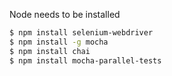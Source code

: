 Node needs to be installed
```sh
$ npm install selenium-webdriver
$ npm install -g mocha
$ npm install chai
$ npm install mocha-parallel-tests
```